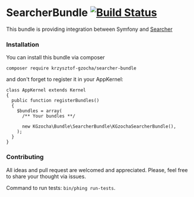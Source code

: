 # SearcherBundle [![Build Status](https://travis-ci.org/krzysztof-gzocha/searcher-bundle.svg?branch=master)](https://travis-ci.org/krzysztof-gzocha/searcher-bundle)

This bundle is providing integration between Symfony and [Searcher](https://github.com/krzysztof-gzocha/searcher)

### Installation
You can install this bundle via composer
```
composer require krzysztof-gzocha/searcher-bundle
```
and don't forget to register it in your AppKernel:
```
class AppKernel extends Kernel
{
  public function registerBundles()
  {
    $bundles = array(
      /** Your bundles **/
      
      new KGzocha\Bundle\SearcherBundle\KGzochaSearcherBundle(),
    );
  }
}
```

### Contributing
All ideas and pull request are welcomed and appreciated.
Please, feel free to share your thought via issues.

Command to run tests: `bin/phing run-tests`.

